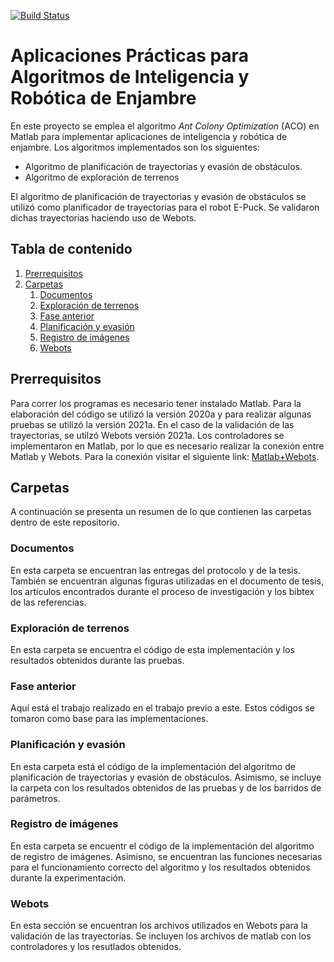 [![Build Status](https://travis-ci.org/joemccann/dillinger.svg?branch=master)](https://travis-ci.org/joemccann/dillinger)

# Aplicaciones Prácticas para Algoritmos de Inteligencia y Robótica de Enjambre
En este proyecto se emplea el algoritmo _Ant Colony Optimization_ (ACO) en Matlab para implementar aplicaciones de inteligencia y robótica de enjambre. Los algoritmos implementados son los siguientes:

- Algoritmo de planificación de trayectorias y evasión de obstáculos. 
- Algoritmo de exploración de terrenos

El algoritmo de planificación de trayectorias y evasión de obstáculos se utilizó como planificador de trayectorias para el robot E-Puck. Se validaron dichas trayectorias haciendo uso de Webots.

## Tabla de contenido

1. [Prerrequisitos](#desc)
2. [ Carpetas ](#usage)
   1. [ Documentos ](#docs)
   2. [Exploración de terrenos](#exp)
   3. [Fase anterior](#fant)
   4. [Planificación y evasión](#pye)
   5. [Registro de imágenes](#regis)
   6. [Webots](#webots)

<a name="desc"></a>
## Prerrequisitos
Para correr los programas es necesario tener instalado Matlab. Para la elaboración del código se utilizó la versión 2020a y para realizar algunas pruebas se utilizó la versión 2021a. En el caso de la validación de las trayectorias, se utilzó Webots versión 2021a. Los controladores se implementaron en Matlab, por lo que es necesario realizar la conexión entre Matlab y Webots. Para la conexión visitar el siguiente link: [Matlab+Webots].

<a name="usage"></a>
## Carpetas
A continuación se presenta un resumen de lo que contienen las carpetas dentro de este repositorio. 

<a name="docs"></a>
### Documentos
En esta carpeta se encuentran las entregas del protocolo y de la tesis. También se encuentran algunas figuras utilizadas en el documento de tesis, los artículos encontrados durante el proceso de investigación y los bibtex de las referencias. 

<a name="exp"></a>
### Exploración de terrenos
En esta carpeta se encuentra el código de esta implementación y los resultados obtenidos durante las pruebas.

<a name="fant"></a>
### Fase anterior
Aquí está el trabajo realizado en el trabajo previo a este. Estos códigos se tomaron como base para las implementaciones.

<a name="pye"></a>
### Planificación y evasión
En esta carpeta está el código de la implementación del algoritmo de planificación de trayectorias y evasión de obstáculos. Asimismo, se incluye la carpeta con los resultados obtenidos de las pruebas y de los barridos de parámetros. 

<a name="regis"></a>
### Registro de imágenes
En esta carpeta se encuentr el código de la implementación del algoritmo de registro de imágenes. Asimisno, se encuentran las funciones necesarias para el funcionamiento correcto del algoritmo y los resultados obtenidos durante la experimentación. 

<a name="webots"></a>
### Webots
En esta sección se encuentran los archivos utilizados en Webots para la validación de las trayectorias. Se incluyen los archivos de matlab con los controladores y los resutlados obtenidos. 

[Matlab+Webots]: <https://cyberbotics.com/doc/guide/using-matlab>

